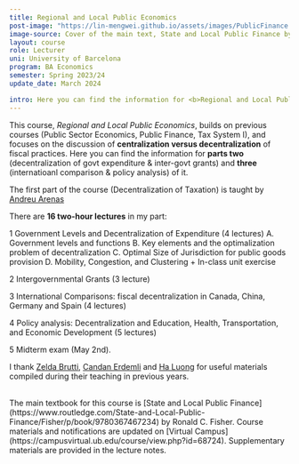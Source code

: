```yaml
---
title: Regional and Local Public Economics
post-image: "https://lin-mengwei.github.io/assets/images/PublicFinance.png"
image-source: Cover of the main text, State and Local Public Finance by Ronald Fisher. 
layout: course
role: Lecturer
uni: University of Barcelona
program: BA Economics 
semester: Spring 2023/24
update_date: March 2024

intro: Here you can find the information for <b>Regional and Local Public Economics</b> taught in Spring semester, 2023/24. This is a <b>third-year compulsory course</b> for undergraduate Economics majors at the University of Barcelona.
---
```



This course, *Regional and Local Public Economics*, builds on previous courses (Public Sector Economics, Public Finance, Tax System I), and focuses on the discussion of <b>centralization versus decentralization</b> of fiscal practices. Here you can find the information for <b>parts two</b> (decentralization of govt expenditure & inter-govt grants) and <b>three</b> (internatioanl comparison & policy analysis) of it. 

The first part of the course (Decentralization of Taxation) is taught by [Andreu Arenas](https://sites.google.com/site/andreuarenasweb/home)

There are **16 two-hour lectures** in my part:

1 Government Levels and Decentralization of Expenditure (4 lectures)
	A. Government levels and functions
	B. Key elements and the optimalization problem of decentralization
	C. Optimal Size of Jurisdiction for public goods provision
	D. Mobility, Congestion, and Clustering + In-class unit exercise

2 Intergovernmental Grants (3 lecture)

3 International Comparisons: fiscal decentralization in Canada, China, Germany and Spain (4 lectures)

4 Policy analysis: Decentralization and Education, Health, Transportation, and Economic Development (5 lectures)

5 Midterm exam (May 2nd).

I thank [Zelda Brutti](https://sites.google.com/site/zeldabrutti/), [Candan Erdemli](https://candanerdemli.com/) and [Ha Luong](https://haluong.weebly.com/) for useful materials compiled during their teaching in previous years.


<br>
The main textbook for this course is [State and Local Public Finance](https://www.routledge.com/State-and-Local-Public-Finance/Fisher/p/book/9780367467234) by Ronald C. Fisher. Course materials and notifications are updated on [Virtual Campus](https://campusvirtual.ub.edu/course/view.php?id=68724). Supplementary materials are provided in the lecture notes.
